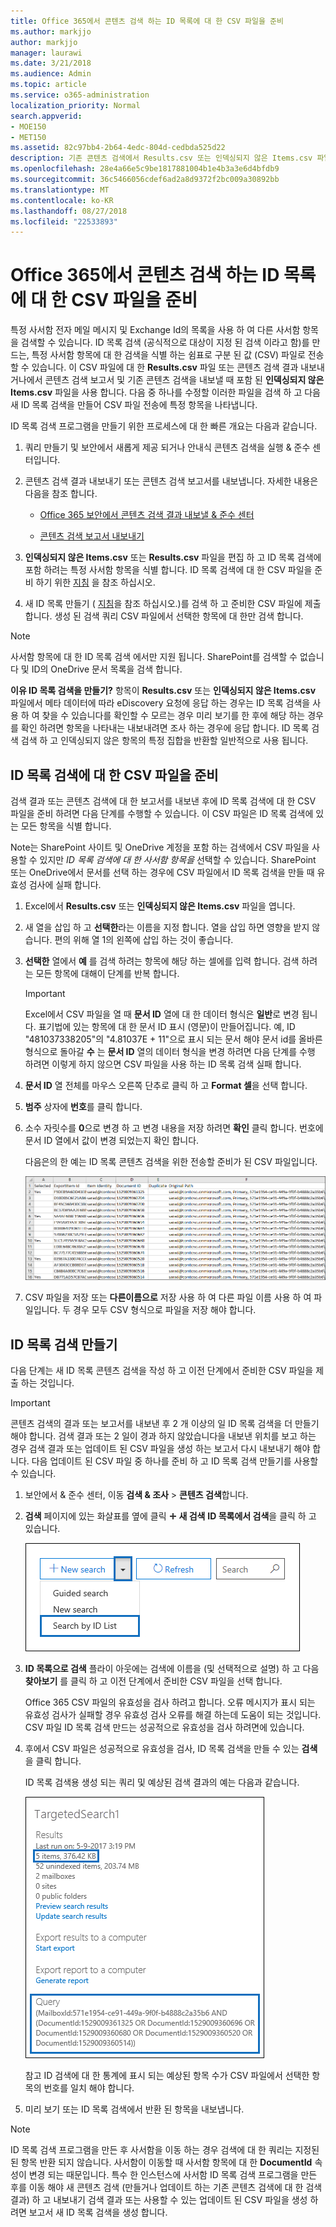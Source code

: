 ```yaml
---
title: Office 365에서 콘텐츠 검색 하는 ID 목록에 대 한 CSV 파일을 준비
ms.author: markjjo
author: markjjo
manager: laurawi
ms.date: 3/21/2018
ms.audience: Admin
ms.topic: article
ms.service: o365-administration
localization_priority: Normal
search.appverid:
- MOE150
- MET150
ms.assetid: 82c97bb4-2b64-4edc-804d-cedbda525d22
description: 기존 콘텐츠 검색에서 Results.csv 또는 인덱싱되지 않은 Items.csv 파일을 사용 하 여 특정 전자 메일 메시지를 반환 하는 ID 목록 검색을 만들 수 있습니다. ID 목록 검색은 부분적으로 인덱싱된 사서함 항목을 반환 하려면 일반적으로 사용 됩니다.
ms.openlocfilehash: 28e4a66e5c9be1817881004b1e4b3a3e6d4bfdb9
ms.sourcegitcommit: 36c5466056cdef6ad2a8d9372f2bc009a30892bb
ms.translationtype: MT
ms.contentlocale: ko-KR
ms.lasthandoff: 08/27/2018
ms.locfileid: "22533893"
---
```

# <a name="prepare-a-csv-file-for-an-id-list-content-search-in-office-365"></a>Office 365에서 콘텐츠 검색 하는 ID 목록에 대 한 CSV 파일을 준비

특정 사서함 전자 메일 메시지 및 Exchange Id의 목록을 사용 하 여 다른 사서함 항목을 검색할 수 있습니다. ID 목록 검색 (공식적으로 대상이 지정 된 검색 이라고 함)를 만드는, 특정 사서함 항목에 대 한 검색을 식별 하는 쉼표로 구분 된 값 (CSV) 파일로 전송할 수 있습니다. 이 CSV 파일에 대 한 **Results.csv** 파일 또는 콘텐츠 검색 결과 내보내거나에서 콘텐츠 검색 보고서 및 기존 콘텐츠 검색을 내보낼 때 포함 된 **인덱싱되지 않은 Items.csv** 파일을 사용 합니다. 다음 중 하나를 수정할 이러한 파일을 검색 하 고 다음 새 ID 목록 검색을 만들어 CSV 파일 전송에 특정 항목을 나타냅니다. 
  
ID 목록 검색 프로그램을 만들기 위한 프로세스에 대 한 빠른 개요는 다음과 같습니다.
  
1. 쿼리 만들기 및 보안에서 새롭게 제공 되거나 안내식 콘텐츠 검색을 실행 &amp; 준수 센터입니다.
    
2. 콘텐츠 검색 결과 내보내기 또는 콘텐츠 검색 보고서를 내보냅니다. 자세한 내용은 다음을 참조 합니다.
    
    - [Office 365 보안에서 콘텐츠 검색 결과 내보낼 &amp; 준수 센터](export-search-results.md)
    
    - [콘텐츠 검색 보고서 내보내기](export-a-content-search-report.md)
    
3. **인덱싱되지 않은 Items.csv** 또는 **Results.csv** 파일을 편집 하 고 ID 목록 검색에 포함 하려는 특정 사서함 항목을 식별 합니다. ID 목록 검색에 대 한 CSV 파일을 준비 하기 위한 [지침](#prepare-the-csv-file-for-an-id-list-search) 을 참조 하십시오. 
    
4. 새 ID 목록 만들기 ( [지침](#create-an-id-list-search)을 참조 하십시오.)를 검색 하 고 준비한 CSV 파일에 제출 합니다. 생성 된 검색 쿼리 CSV 파일에서 선택한 항목에 대 한만 검색 합니다.
    
> [!NOTE]
> 사서함 항목에 대 한 ID 목록 검색 에서만 지원 됩니다. SharePoint를 검색할 수 없습니다 및 ID의 OneDrive 문서 목록을 검색 합니다. 
  
 **이유 ID 목록 검색을 만들기?** 항목이 **Results.csv** 또는 **인덱싱되지 않은 Items.csv** 파일에서 메타 데이터에 따라 eDiscovery 요청에 응답 하는 경우는 ID 목록 검색을 사용 하 여 찾을 수 있습니다를 확인할 수 모르는 경우 미리 보기를 한 후에 해당 하는 경우를 확인 하려면 항목을 나타내는 내보내려면 조사 하는 경우에 응답 합니다. ID 목록 검색 검색 하 고 인덱싱되지 않은 항목의 특정 집합을 반환할 일반적으로 사용 됩니다. 
  
## <a name="prepare-the-csv-file-for-an-id-list-search"></a>ID 목록 검색에 대 한 CSV 파일을 준비

검색 결과 또는 콘텐츠 검색에 대 한 보고서를 내보낸 후에 ID 목록 검색에 대 한 CSV 파일을 준비 하려면 다음 단계를 수행할 수 있습니다. 이 CSV 파일은 ID 목록 검색에 있는 모든 항목을 식별 합니다.
  
Note는 SharePoint 사이트 및 OneDrive 계정을 포함 하는 검색에서 CSV 파일을 사용할 수 있지만 *ID 목록 검색에 대 한 사서함 항목을* 선택할 수 있습니다. SharePoint 또는 OneDrive에서 문서를 선택 하는 경우에 CSV 파일에서 ID 목록 검색을 만들 때 유효성 검사에 실패 합니다. 
  
1. Excel에서 **Results.csv** 또는 **인덱싱되지 않은 Items.csv** 파일을 엽니다. 
    
2. 새 열을 삽입 하 고 **선택한**라는 이름을 지정 합니다. 열을 삽입 하면 영향을 받지 않습니다. 편의 위해 열 1의 왼쪽에 삽입 하는 것이 좋습니다.
    
3. **선택한** 열에서 **예** 를 검색 하려는 항목에 해당 하는 셀에를 입력 합니다. 검색 하려는 모든 항목에 대해이 단계를 반복 합니다. 
    
    > [!IMPORTANT]
    > Excel에서 CSV 파일을 열 때 **문서 ID** 열에 대 한 데이터 형식은 **일반**로 변경 됩니다. 표기법에 있는 항목에 대 한 문서 ID 표시 (영문)이 만들어집니다. 예, ID "481037338205"의 "4.81037E + 11"으로 표시 되는 문서 해야 문서 id를 올바른 형식으로 돌아갈 **수** 는 **문서 ID** 열의 데이터 형식을 변경 하려면 다음 단계를 수행 하려면 이렇게 하지 않으면 CSV 파일을 사용 하는 ID 목록 검색 실패 합니다. 
  
4. **문서 ID** 열 전체를 마우스 오른쪽 단추로 클릭 하 고 **Format 셀**을 선택 합니다.
    
5. **범주** 상자에 **번호**를 클릭 합니다.
    
6. 소수 자릿수를 **0**으로 변경 하 고 변경 내용을 저장 하려면 **확인** 클릭 합니다. 번호에 문서 ID 열에서 값이 변경 되었는지 확인 합니다. 
    
    다음은의 한 예는 ID 목록 콘텐츠 검색을 위한 전송할 준비가 된 CSV 파일입니다.
    
    ![대상된 콘텐츠 검색에 대 한 CSV 파일의 예](media/8371b8cb-1638-496e-9be1-fe1565757d67.png)
  
7. CSV 파일을 저장 또는 **다른이름으로** 저장 사용 하 여 다른 파일 이름 사용 하 여 파일입니다. 두 경우 모두 CSV 형식으로 파일을 저장 해야 합니다. 
  
## <a name="create-an-id-list-search"></a>ID 목록 검색 만들기

다음 단계는 새 ID 목록 콘텐츠 검색을 작성 하 고 이전 단계에서 준비한 CSV 파일을 제출 하는 것입니다.
  
> [!IMPORTANT]
> 콘텐츠 검색의 결과 또는 보고서를 내보낸 후 2 개 이상의 일 ID 목록 검색을 더 만들기 해야 합니다. 검색 결과 또는 2 일이 경과 하지 않았습니다을 내보낸 위치를 보고 하는 경우 검색 결과 또는 업데이트 된 CSV 파일을 생성 하는 보고서 다시 내보내기 해야 합니다. 다음 업데이트 된 CSV 파일 중 하나를 준비 하 고 ID 목록 검색 만들기를 사용할 수 있습니다. 
  
1. 보안에서 &amp; 준수 센터, 이동 **검색 &amp; 조사** \> **콘텐츠 검색**합니다.
    
2. **검색** 페이지에 있는 화살표를 옆에 클릭 ![추가 아이콘](media/8ee52980-254b-440b-99a2-18d068de62d3.gif) **새 검색** **ID 목록에서 검색**을 클릭 하 고 있습니다.
    
    ![새 검색 드롭다운 목록에서 ID 목록에서 검색을 클릭 합니다.](media/e65f9942-09b2-4127-865e-e64029a590df.png)
  
3. **ID 목록으로 검색** 플라이 아웃에는 검색에 이름을 (및 선택적으로 설명) 하 고 다음 **찾아보기** 를 클릭 하 고 이전 단계에서 준비한 CSV 파일을 선택 합니다. 
    
    Office 365 CSV 파일의 유효성을 검사 하려고 합니다. 오류 메시지가 표시 되는 유효성 검사가 실패할 경우 유효성 검사 오류를 해결 하는데 도움이 되는 것입니다. CSV 파일 ID 목록 검색 만드는 성공적으로 유효성을 검사 하려면에 있습니다.
    
4. 후에서 CSV 파일은 성공적으로 유효성을 검사, ID 목록 검색을 만들 수 있는 **검색** 을 클릭 합니다. 
    
    ID 목록 검색용 생성 되는 쿼리 및 예상된 검색 결과의 예는 다음과 같습니다.
    
    ![세부 정보 창에서 대상으로 지정 된 콘텐츠 검색에 대 한 검색 쿼리](media/dbd9e570-c04b-4056-a8a7-37e9916ec683.png)
  
    참고 ID 검색에 대 한 통계에 표시 되는 예상된 항목 수가 CSV 파일에서 선택한 항목의 번호를 일치 해야 합니다.
    
5. 미리 보기 또는 ID 목록 검색에서 반환 된 항목을 내보냅니다.
    
> [!NOTE]
> ID 목록 검색 프로그램을 만든 후 사서함을 이동 하는 경우 검색에 대 한 쿼리는 지정된 된 항목 반환 되지 않습니다. 사서함이 이동할 때 사서함 항목에 대 한 **DocumentId** 속성이 변경 되는 때문입니다. 특수 한 인스턴스에 사서함 ID 목록 검색 프로그램을 만든 후를 이동 해야 새 콘텐츠 검색 (만들거나 업데이트 하는 기존 콘텐츠 검색에 대 한 검색 결과) 하 고 내보내기 검색 결과 또는 사용할 수 있는 업데이트 된 CSV 파일을 생성 하려면 보고서  새 ID 목록 검색을 생성 합니다. 
